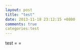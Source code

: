 ```yaml
---
layout: post
title: "test"
date: 2013-11-18 23:12:15 +0800
comments: true
categories:test
---
```

test = =

